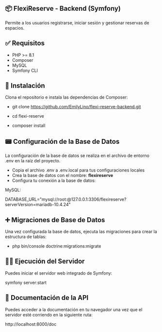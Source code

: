 ## 📦 FlexiReserve - Backend (Symfony)

Permite a los usuarios registrarse, iniciar sesión y gestionar reservas de espacios.

## ✅ Requisitos

- PHP >= 8.1
- Composer
- MySQL
- Symfony CLI


##  🚀 Instalación

Clona el repositorio e instala las dependencias de Composer:

- git clone https://github.com/EmilyLino/flexi-reserve-backend.git

- cd flexi-reserve

- composer install


## 📟 Configuración de la Base de Datos
La configuración de la base de datos se realiza en el archivo de entorno .env en la raíz del proyecto.

- Copia el archivo .env a .env.local para tus configuraciones locales
- Crea la base de datos con el nombre: **flexireserve**
- Configura tu conexión a la base de datos:

MySQL:

DATABASE_URL="mysql://root:@127.0.0.1:3306/flexireserve?serverVersion=mariadb-10.4.24"


## ➕ Migraciones de Base de Datos
Una vez configurada la base de datos, ejecuta las migraciones para crear la estructura de tablas:

- php bin/console doctrine:migrations:migrate


## 👨‍💻 Ejecución del Servidor
Puedes iniciar el servidor web integrado de Symfony:

symfony server:start

## 🔎 Documentación de la API

Puedes acceder a la documentación en tu navegador una vez que el servidor esté corriendo en la siguiente ruta:

http://localhost:8000/doc
